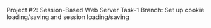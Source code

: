 Project #2: Session-Based Web Server
Task-1 Branch: Set up cookie loading/saving and session loading/saving 
